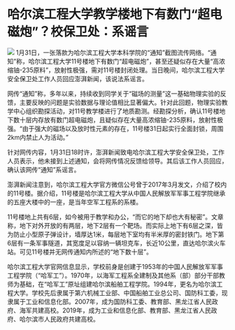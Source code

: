 # 哈尔滨工程大学教学楼地下有数门“超电磁炮”？校保卫处：系谣言

![](https://inews.gtimg.com/newsapp_bt/0/15636580989/1000)
1月31日，一张落款为哈尔滨工程大学本科学院的“通知”截图流传网络。“通知”称，哈尔滨工程大学11号楼地下有数门“超电磁炮”，甚至还疑似存在大量“高浓缩铀-235原料”，放射性极强，需对11号楼封闭处理。当日晚间，哈尔滨工程大学安全保卫处工作人员回应澎湃新闻，该说法系谣言。

网传“通知”称，多年以来，持续收到同学关于“磁场的测量”这一基础物理实验的反馈，主要反映的问题是实验数据与理论值相比显著偏大。针对此回题，物理实验教学中心组织勘探活动，对11号教学楼进行了地质勘测。经勘探分析，确认11号楼地下数十层内存放有数门超电磁炮，且疑似存在大量高浓缩铀-235原料，放射性极强。“由于强大的磁场以及放时性元素的存在，11号楼31日起实行全面封锁，周围2km内禁止人为活动。”

针对网传内容，1月31日18时许，澎湃新闻致电哈尔滨工程大学安全保卫处，工作人员表示，他未接到上述通知，会将网传情况反馈给领导。其后该工作人员回应，确认该网传“通知”系谣言。

澎湃新闻注意到，哈尔滨工程大学官方微信公号曾于2017年3月发文，介绍了校内的11号楼。据介绍，11号楼是哈尔滨工程大学从中国人民解放军军事工程学院继承的五座大楼中的一座，是当年空军工程系的系楼。

11号楼地上共有6层，如今被用于教学和办公，“而它的地下却也大有秘密”。文章称，地下对外开放的有两层，地下2层有一个靶场。而实际上地下有6层之深，皆为防止小型原子弹设计，墙厚达1米，每层地下室均有半米厚的密封铁门。地下第6层有一条军事隧道，其宽度足以容纳一辆坦克车，长近10公里，直达哈尔滨火车站。可见11号楼并无网传通知内所述的“地下数十层”。

哈尔滨工程大学官网信息显示，学校前身是创建于1953年的中国人民解放军军事工程学院（“哈军工”）。1970年，以海军工程系全建制及其他系（部）部分干部教师为基础，在“哈军工”原址组建哈尔滨船舶工程学院。1994年，更名为哈尔滨工程大学。学校先后隶属于第六机械工业部、中国船舶工业总公司、国防科工委，现隶属于工业和信息化部。2007年，成为国防科工委、教育部、黑龙江省人民政府、海军共建高校。2019年，成为工业和信息化部、教育部、黑龙江省人民政府、哈尔滨市人民政府共建高校。

